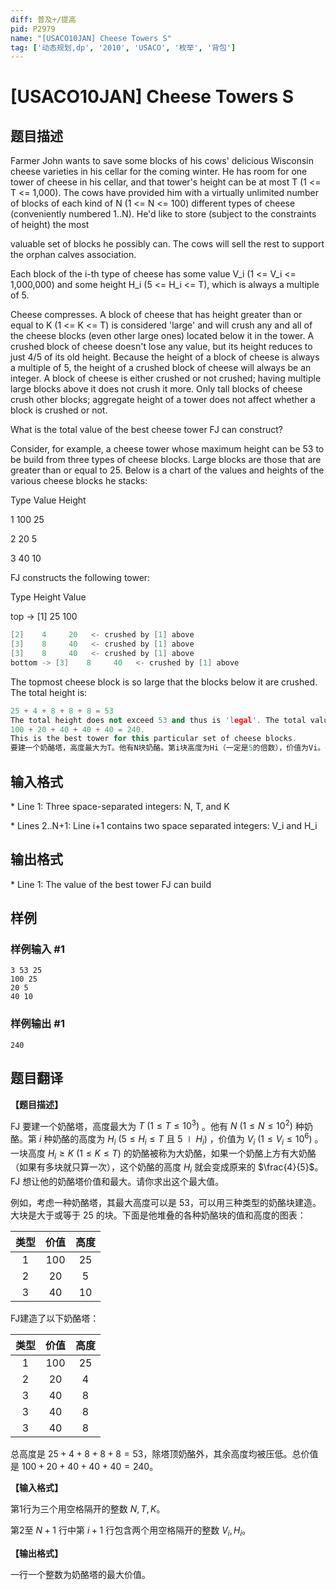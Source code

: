 ```yaml
---
diff: 普及+/提高
pid: P2979
name: "[USACO10JAN] Cheese Towers S"
tag: ['动态规划,dp', '2010', 'USACO', '枚举', '背包']
---
```

# [USACO10JAN] Cheese Towers S
## 题目描述

Farmer John wants to save some blocks of his cows' delicious Wisconsin cheese varieties in his cellar for the coming winter. He has room for one tower of cheese in his cellar, and that tower's height can be at most T (1 <= T <= 1,000). The cows have provided him with a virtually unlimited number of blocks of each kind of N (1 <= N <= 100) different types of cheese (conveniently numbered 1..N). He'd like to store (subject to the constraints of height) the most

valuable set of blocks he possibly can. The cows will sell the rest to support the orphan calves association.

Each block of the i-th type of cheese has some value V\_i (1 <= V\_i <= 1,000,000) and some height H\_i (5 <= H\_i <= T), which is always a multiple of 5.

Cheese compresses. A block of cheese that has height greater than or equal to K (1 <= K <= T) is considered 'large' and will crush any and all of the cheese blocks (even other large ones) located below it in the tower. A crushed block of cheese doesn't lose any value, but its height reduces to just 4/5 of its old height. Because the height of a block of cheese is always a multiple of 5, the height of a crushed block of cheese will always be an integer. A block of cheese is either crushed or not crushed; having multiple large blocks above it does not crush it more. Only tall blocks of cheese crush other blocks; aggregate height of a tower does not affect whether a block is crushed or not.

What is the total value of the best cheese tower FJ can construct?

Consider, for example, a cheese tower whose maximum height can be 53 to be build from three types of cheese blocks. Large blocks are those that are greater than or equal to 25. Below is a chart of the values and heights of the various cheese blocks he stacks:

Type    Value      Height 

1      100         25

2       20          5

3       40         10

FJ constructs the following tower: 

Type Height Value 

top -> [1]   25    100

```cpp
[2]    4     20   <- crushed by [1] above 
[3]    8     40   <- crushed by [1] above 
[3]    8     40   <- crushed by [1] above 
bottom -> [3]    8     40   <- crushed by [1] above 
```
The topmost cheese block is so large that the blocks below it are crushed. The total height is:
```cpp
25 + 4 + 8 + 8 + 8 = 53 
The total height does not exceed 53 and thus is 'legal'. The total value is: 
100 + 20 + 40 + 40 + 40 = 240. 
This is the best tower for this particular set of cheese blocks. 
要建一个奶酪塔，高度最大为T。他有N块奶酪。第i块高度为Hi（一定是5的倍数），价值为Vi。一块高度>=K的奶酪被称为大奶酪，一个奶酪如果在它上方有大奶酪（多块只算一次），它的高度就会变成原来的4/5.。 很显然John想让他的奶酪他价值和最大。求这个最大值。
```
## 输入格式

\* Line 1: Three space-separated integers: N, T, and K

\* Lines 2..N+1: Line i+1 contains two space separated integers: V\_i and H\_i

## 输出格式

\* Line 1: The value of the best tower FJ can build

## 样例

### 样例输入 #1
```
3 53 25 
100 25 
20 5 
40 10 

```
### 样例输出 #1
```
240 

```
## 题目翻译

**【题目描述】**

FJ 要建一个奶酪塔，高度最大为 $T\ (1 \le T \le 10^3)$ 。他有 $N\ (1 \le N \le 10^2)$ 种奶酪。第 $i$ 种奶酪的高度为 $H_i\ (5\le H_i \le T\text{ 且 }5 \mid H_i)$ ，价值为 $V_i\ (1 \le V_i \le 10^6)$ 。一块高度 $H_i\ge K\ (1 \le K \le T)$ 的奶酪被称为大奶酪，如果一个奶酪上方有大奶酪（如果有多块就只算一次），这个奶酪的高度 $H_i$ 就会变成原来的 $\frac{4}{5}$。FJ 想让他的奶酪塔价值和最大。请你求出这个最大值。

例如，考虑一种奶酪塔，其最大高度可以是 $53$，可以用三种类型的奶酪块建造。大块是大于或等于 $25$ 的块。下面是他堆叠的各种奶酪块的值和高度的图表：

|类型|价值|高度|
| :----------: | :----------: | :----------: |
|1|100|25|
|2|20|5|
|3|40|10|

FJ建造了以下奶酪塔：

|类型|价值|高度|
| :----------: | :----------: | :----------: |
|1|100|25|
|2|20|4|
|3|40|8|
|3|40|8|
|3|40|8|

总高度是 $25 + 4 + 8 + 8 + 8 = 53$，除塔顶奶酪外，其余高度均被压低。总价值是 $100 + 20 + 40 + 40 + 40 = 240$。

**【输入格式】**

第1行为三个用空格隔开的整数 $N,T,K$。

第2至 $N+1$ 行中第 $i+1$ 行包含两个用空格隔开的整数 $V_i,H_i$。

**【输出格式】**

一行一个整数为奶酪塔的最大价值。
